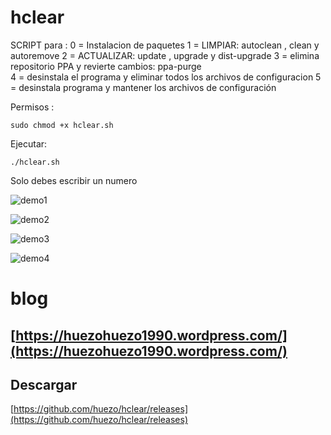 # hclear
SCRIPT para :
0 = Instalacion de paquetes 
1 = LIMPIAR: autoclean , clean y autoremove 
2 = ACTUALIZAR: update , upgrade y dist-upgrade 
3 = elimina repositorio PPA y revierte cambios: ppa-purge  
4 = desinstala el programa y eliminar todos los archivos de configuracion
5 = desinstala programa y mantener los archivos de configuración



Permisos :
```
sudo chmod +x hclear.sh
```

Ejecutar:

```
./hclear.sh

```
Solo debes escribir un numero 

[demo1]:https://raw.githubusercontent.com/huezo/hclear/master/hclear.png

![demo1][demo1]

[demo2]:https://raw.githubusercontent.com/huezo/hclear/master/demo.png

![demo2][demo2]

[demo3]:https://raw.githubusercontent.com/huezo/hclear/master/demo1.png

![demo3][demo3]

[demo4]:https://raw.githubusercontent.com/huezo/hclear/master/demo2.png

![demo4][demo4]



# blog 

## [https://huezohuezo1990.wordpress.com/](https://huezohuezo1990.wordpress.com/)

## Descargar 
[https://github.com/huezo/hclear/releases](https://github.com/huezo/hclear/releases)


